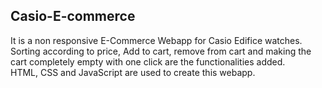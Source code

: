 ## Casio-E-commerce
It is a non responsive E-Commerce Webapp for Casio Edifice watches.<br>
Sorting according to price, Add to cart, remove from cart and making the cart completely empty with one click are the functionalities added.<br>
HTML, CSS and JavaScript are used to create this webapp.
